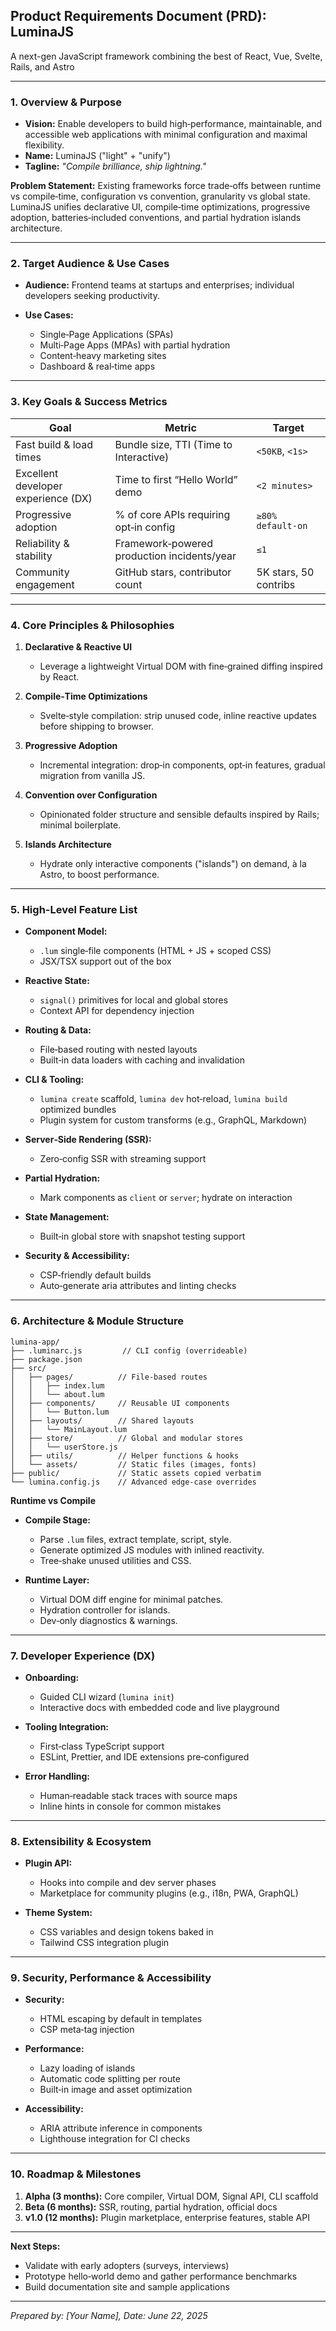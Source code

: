 ## Product Requirements Document (PRD): **LuminaJS**

A next-gen JavaScript framework combining the best of React, Vue, Svelte, Rails, and Astro

---

### 1. **Overview & Purpose**

- **Vision:** Enable developers to build high‑performance, maintainable, and accessible web applications with minimal configuration and maximal flexibility.
- **Name:** LuminaJS ("light" + "unify")
- **Tagline:** _"Compile brilliance, ship lightning."_

**Problem Statement:** Existing frameworks force trade‑offs between runtime vs compile‑time, configuration vs convention, granularity vs global state. LuminaJS unifies declarative UI, compile‑time optimizations, progressive adoption, batteries‑included conventions, and partial hydration islands architecture.

---

### 2. **Target Audience & Use Cases**

- **Audience:** Frontend teams at startups and enterprises; individual developers seeking productivity.
- **Use Cases:**

  - Single‑Page Applications (SPAs)
  - Multi‑Page Apps (MPAs) with partial hydration
  - Content‑heavy marketing sites
  - Dashboard & real‑time apps

---

### 3. **Key Goals & Success Metrics**

| Goal                                | Metric                                      | Target                |
| ----------------------------------- | ------------------------------------------- | --------------------- |
| Fast build & load times             | Bundle size, TTI (Time to Interactive)      | `<50KB`, `<1s>`       |
| Excellent developer experience (DX) | Time to first “Hello World” demo            | `<2 minutes>`         |
| Progressive adoption                | % of core APIs requiring opt‑in config      | `≥80% default‑on`     |
| Reliability & stability             | Framework‑powered production incidents/year | `≤1`                  |
| Community engagement                | GitHub stars, contributor count             | 5K stars, 50 contribs |

---

### 4. **Core Principles & Philosophies**

1. **Declarative & Reactive UI**

   - Leverage a lightweight Virtual DOM with fine‑grained diffing inspired by React.

2. **Compile‑Time Optimizations**

   - Svelte‑style compilation: strip unused code, inline reactive updates before shipping to browser.

3. **Progressive Adoption**

   - Incremental integration: drop‑in components, opt‑in features, gradual migration from vanilla JS.

4. **Convention over Configuration**

   - Opinionated folder structure and sensible defaults inspired by Rails; minimal boilerplate.

5. **Islands Architecture**

   - Hydrate only interactive components ("islands") on demand, à la Astro, to boost performance.

---

### 5. **High-Level Feature List**

- **Component Model:**

  - `.lum` single‑file components (HTML + JS + scoped CSS)
  - JSX/TSX support out of the box

- **Reactive State:**

  - `signal()` primitives for local and global stores
  - Context API for dependency injection

- **Routing & Data:**

  - File‑based routing with nested layouts
  - Built‑in data loaders with caching and invalidation

- **CLI & Tooling:**

  - `lumina create` scaffold, `lumina dev` hot‑reload, `lumina build` optimized bundles
  - Plugin system for custom transforms (e.g., GraphQL, Markdown)

- **Server‑Side Rendering (SSR):**

  - Zero‑config SSR with streaming support

- **Partial Hydration:**

  - Mark components as `client` or `server`; hydrate on interaction

- **State Management:**

  - Built‑in global store with snapshot testing support

- **Security & Accessibility:**

  - CSP‑friendly default builds
  - Auto‑generate aria attributes and linting checks

---

### 6. **Architecture & Module Structure**

```
lumina-app/
├── .luminarc.js         // CLI config (overrideable)
├── package.json
├── src/
│   ├── pages/          // File‑based routes
│   │   ├── index.lum
│   │   └── about.lum
│   ├── components/     // Reusable UI components
│   │   └── Button.lum
│   ├── layouts/        // Shared layouts
│   │   └── MainLayout.lum
│   ├── store/          // Global and modular stores
│   │   └── userStore.js
│   ├── utils/          // Helper functions & hooks
│   └── assets/         // Static files (images, fonts)
├── public/             // Static assets copied verbatim
└── lumina.config.js    // Advanced edge‑case overrides
```

**Runtime vs Compile**

- **Compile Stage:**

  - Parse `.lum` files, extract template, script, style.
  - Generate optimized JS modules with inlined reactivity.
  - Tree‑shake unused utilities and CSS.

- **Runtime Layer:**

  - Virtual DOM diff engine for minimal patches.
  - Hydration controller for islands.
  - Dev‑only diagnostics & warnings.

---

### 7. **Developer Experience (DX)**

- **Onboarding:**

  - Guided CLI wizard (`lumina init`)
  - Interactive docs with embedded code and live playground

- **Tooling Integration:**

  - First‑class TypeScript support
  - ESLint, Prettier, and IDE extensions pre‑configured

- **Error Handling:**

  - Human‑readable stack traces with source maps
  - Inline hints in console for common mistakes

---

### 8. **Extensibility & Ecosystem**

- **Plugin API:**

  - Hooks into compile and dev server phases
  - Marketplace for community plugins (e.g., i18n, PWA, GraphQL)

- **Theme System:**

  - CSS variables and design tokens baked in
  - Tailwind CSS integration plugin

---

### 9. **Security, Performance & Accessibility**

- **Security:**

  - HTML escaping by default in templates
  - CSP meta‑tag injection

- **Performance:**

  - Lazy loading of islands
  - Automatic code splitting per route
  - Built‑in image and asset optimization

- **Accessibility:**

  - ARIA attribute inference in components
  - Lighthouse integration for CI checks

---

### 10. **Roadmap & Milestones**

1. **Alpha (3 months):** Core compiler, Virtual DOM, Signal API, CLI scaffold
2. **Beta (6 months):** SSR, routing, partial hydration, official docs
3. **v1.0 (12 months):** Plugin marketplace, enterprise features, stable API

---

**Next Steps:**

- Validate with early adopters (surveys, interviews)
- Prototype hello‑world demo and gather performance benchmarks
- Build documentation site and sample applications

---

_Prepared by: [Your Name], Date: June 22, 2025_
